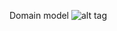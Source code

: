 Domain model
![alt tag](https://raw.githubusercontent.com/ipuppyp/jpa-excercises/master/src/main/resources/images/domain.png)
